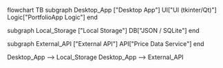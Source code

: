 flowchart TB
  subgraph Desktop_App ["Desktop App"]
    UI["UI (tkinter/Qt)"]
    Logic["PortfolioApp Logic"]
  end

  subgraph Local_Storage ["Local Storage"]
    DB["JSON / SQLite"]
  end

  subgraph External_API ["External API"]
    API["Price Data Service"]
  end

  Desktop_App --> Local_Storage
  Desktop_App --> External_API

